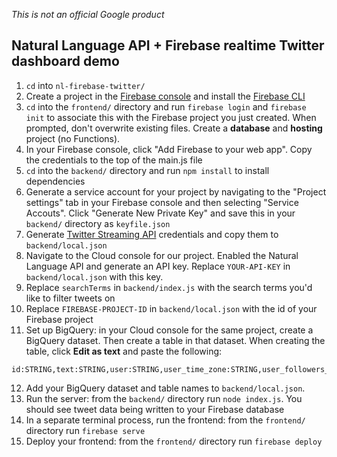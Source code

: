 *This is not an official Google product*

## Natural Language API + Firebase realtime Twitter dashboard demo

1. `cd` into `nl-firebase-twitter/`
2. Create a project in the [Firebase console](http://firebase.google.com/console) and install the [Firebase CLI](https://firebase.google.com/docs/cli/)
3. `cd` into the `frontend/` directory and run `firebase login` and `firebase init` to associate this with the Firebase project you just created. When prompted, don't overwrite existing files. Create a **database** and **hosting** project (no Functions).
4. In your Firebase console, click "Add Firebase to your web app". Copy the credentials to the top of the main.js file
5. `cd` into the `backend/` directory and run `npm install` to install dependencies
6. Generate a service account for your project by navigating to the "Project settings" tab in your Firebase console and then selecting "Service Accouts". Click "Generate New Private Key" and save this in your `backend/` directory as `keyfile.json`
7. Generate [Twitter Streaming API](https://dev.twitter.com/streaming/overview) credentials and copy them to `backend/local.json`
8. Navigate to the Cloud console for our project. Enabled the Natural Language API and generate an API key. Replace `YOUR-API-KEY` in `backend/local.json` with this key.
9. Replace `searchTerms` in `backend/index.js` with the search terms you'd like to filter tweets on
10. Replace `FIREBASE-PROJECT-ID` in `backend/local.json` with the id of your Firebase project
11. Set up BigQuery: in your Cloud console for the same project, create a BigQuery dataset. Then create a table in that dataset. When creating the table, click **Edit as text** and paste the following:
```
id:STRING,text:STRING,user:STRING,user_time_zone:STRING,user_followers_count:INTEGER,hashtags:STRING,tokens:STRING,score:STRING,magnitude:STRING,entities:STRING
```
12. Add your BigQuery dataset and table names to `backend/local.json`.
11. Run the server: from the `backend/` directory run `node index.js`. You should see tweet data being written to your Firebase database
12. In a separate terminal process, run the frontend: from the `frontend/` directory run `firebase serve`
13. Deploy your frontend: from the `frontend/` directory run `firebase deploy`
